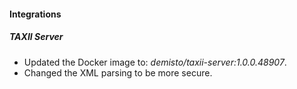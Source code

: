 #### Integrations
##### TAXII Server
- Updated the Docker image to: *demisto/taxii-server:1.0.0.48907*.
- Changed the XML parsing to be more secure.